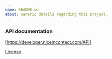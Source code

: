 ```yaml
---
name: README.md
about: Generic details regarding this project.
---
```


### API documentation
[https://developer.niceincontact.com/API]

[License](/LICENSE)
